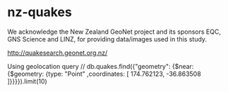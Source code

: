 # nz-quakes

We acknowledge the New Zealand GeoNet project and its sponsors EQC, GNS Science and LINZ, for providing data/images used in this study.

http://quakesearch.geonet.org.nz/

Using geolocation query
// db.quakes.find({"geometry": {$near: {$geometry: {type: "Point" ,coordinates: [ 174.762123, -36.863508 ]}}}}).limit(10)
